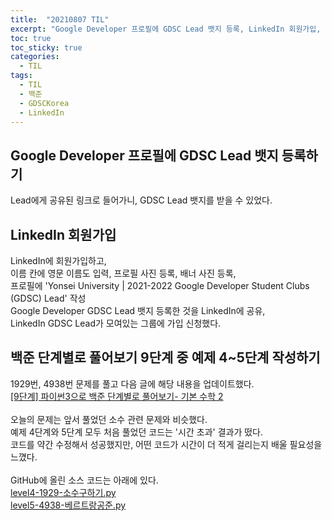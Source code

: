 ```yaml
---
title:  "20210807 TIL"
excerpt: "Google Developer 프로필에 GDSC Lead 뱃지 등록, LinkedIn 회원가입, 백준 단계별로 풀어보기 9단계 중 예제 4~5단계 작성(1929번, 4938번)"
toc: true
toc_sticky: true
categories:
  - TIL
tags:
  - TIL
  - 백준
  - GDSCKorea
  - LinkedIn
---
```


## Google Developer 프로필에 GDSC Lead 뱃지 등록하기  
Lead에게 공유된 링크로 들어가니, GDSC Lead 뱃지를 받을 수 있었다.  

## LinkedIn 회원가입
LinkedIn에 회원가입하고,  
이름 칸에 영문 이름도 입력, 프로필 사진 등록, 배너 사진 등록,  
프로필에 'Yonsei University | 2021-2022 Google Developer Student Clubs (GDSC) Lead' 작성  
Google Developer GDSC Lead 뱃지 등록한 것을 LinkedIn에 공유,  
LinkedIn GDSC Lead가 모여있는 그룹에 가입 신청했다.  


## 백준 단계별로 풀어보기 9단계 중 예제 4\~5단계 작성하기  
1929번, 4938번 문제를 풀고 다음 글에 해당 내용을 업데이트했다.      
[[9단계] 파이썬3으로 백준 단계별로 풀어보기- 기본 수학 2](https://leeryeongsong.github.io/baekjoon/baekjoon-step-by-step-python3-step9/)  
<br>
오늘의 문제는 앞서 풀었던 소수 관련 문제와 비슷했다.  
예제 4단계와 5단계 모두 처음 풀었던 코드는 '시간 초과' 결과가 떴다.  
코드를 약간 수정해서 성공했지만, 어떤 코드가 시간이 더 적게 걸리는지 배울 필요성을 느꼈다.  
<br>
GitHub에 올린 소스 코드는 아래에 있다.  
[level4-1929-소수구하기.py](https://github.com/leeryeongsong/baekjoon-step-by-step-python3/blob/main/step9/level4-1929-%EC%86%8C%EC%88%98%EA%B5%AC%ED%95%98%EA%B8%B0.py)  
[level5-4938-베르트랑공준.py](https://github.com/leeryeongsong/baekjoon-step-by-step-python3/blob/main/step9/level5-4938-%EB%B2%A0%EB%A5%B4%ED%8A%B8%EB%9E%91%EA%B3%B5%EC%A4%80.py)
<br>
